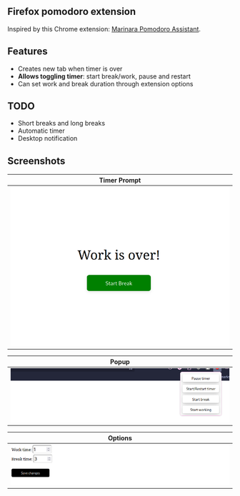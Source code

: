 ## Firefox pomodoro extension

Inspired by this Chrome extension: [Marinara Pomodoro Assistant](https://github.com/schmich/marinara.git).

## Features
- Creates new tab when timer is over
- <b>Allows toggling timer</b>: start break/work, pause and restart
- Can set work and break duration through extension options

## TODO
- Short breaks and long breaks 
- Automatic timer
- Desktop notification

## Screenshots
| Timer Prompt |
|-|
| <img src="screenshots/start_break.png"> |

| Popup |
|-|
| <img src="screenshots/popup.png"> |

| Options |
|-|
| <img src="screenshots/options.png"> |

